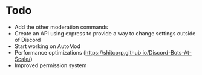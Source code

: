 # Todo

* Add the other moderation commands
* Create an API using express to provide a way to change settings outside of Discord
* Start working on AutoMod
* Performance optimizations (https://shitcorp.github.io/Discord-Bots-At-Scale/)
* Improved permission system

